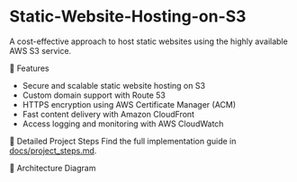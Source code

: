 # Static-Website-Hosting-on-S3
A cost-effective approach to host static websites using the highly available AWS S3 service.

🌟 Features
- Secure and scalable static website hosting on S3
- Custom domain support with Route 53
- HTTPS encryption using AWS Certificate Manager (ACM)
- Fast content delivery with Amazon CloudFront
- Access logging and monitoring with AWS CloudWatch

📖 Detailed Project Steps
Find the full implementation guide in [docs/project_steps.md](docs/project_steps.md).

📸 Architecture Diagram
